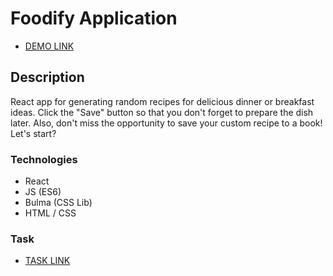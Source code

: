 # Foodify Application

- [DEMO LINK](http://encrt.github.io/foodify_react_app)

## Description
React app for generating random recipes for delicious dinner or breakfast ideas. Click the "Save" button so that you don't forget to prepare the dish later. Also, don't miss the opportunity to save your custom recipe to a book! Let's start?

### Technologies
* React
* JS (ES6)
* Bulma (CSS Lib)
* HTML / CSS


### Task

- [TASK LINK](https://docs.google.com/document/d/15XyAsgQTlaFUdy6YOQg1nvLcB2MGfHND47S1_Y_nTT8/edit)
